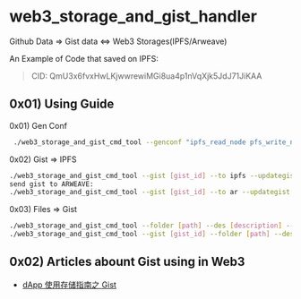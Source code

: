 # web3_storage_and_gist_handler
Github Data => Gist data &lt;=> Web3 Storages(IPFS/Arweave)

An Example of Code that saved on IPFS:

> CID: QmU3x6fvxHwLKjwwrewiMGi8ua4p1nVqXjk5JdJ71JiKAA

## 0x01) Using Guide

0x01) Gen Conf

```bash
 ./web3_storage_and_gist_cmd_tool --genconf "ipfs_read_node pfs_write_node ipfs_project_id ipfs_api_key_secret github_token"
```

0x02) Gist => IPFS

```bash
./web3_storage_and_gist_cmd_tool --gist [gist_id] --to ipfs --updategist
send gist to ARWEAVE:
./web3_storage_and_gist_cmd_tool --gist [gist_id] --to ar --updategist
```

0x03) Files => Gist

```bash
./web3_storage_and_gist_cmd_tool --folder [path] --des [description] --public
./web3_storage_and_gist_cmd_tool --gist [gist_id] --folder [path] --des [description] --public
```

## 0x02) Articles abount Gist using in Web3

* [dApp 使用存储指南之 Gist](https://mp.weixin.qq.com/s/wGkPsU-T0CHPcTbKiGDzLw)
